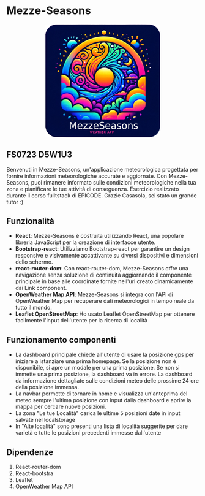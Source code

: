 # Mezze-Seasons

<p align="center">
  <img src="./public/share.png" alt="Immagine Header" width="300px" height="auto"/>
</p>

## FS0723 D5W1U3

Benvenuti in Mezze-Seasons, un'applicazione meteorologica progettata per fornire informazioni meteorologiche accurate e aggiornate. Con Mezze-Seasons, puoi rimanere informato sulle condizioni meteorologiche nella tua zona e pianificare le tue attività di conseguenza. Esercizio realizzato durante il corso fulltstack di EPICODE. Grazie Casasola, sei stato un grande tutor :)

## Funzionalità

- **React**: Mezze-Seasons è costruita utilizzando React, una popolare libreria JavaScript per la creazione di interfacce utente.
- **Bootstrap-react**: Utilizziamo Bootstrap-react per garantire un design responsive e visivamente accattivante su diversi dispositivi e dimensioni dello schermo.
- **react-router-dom**: Con react-router-dom, Mezze-Seasons offre una navigazione senza soluzione di continuità aggiornando il componente principale in base alle coordinate fornite nell'url creato dinamicamente dai Link component.
- **OpenWeather Map API**: Mezze-Seasons si integra con l'API di OpenWeather Map per recuperare dati meteorologici in tempo reale da tutto il mondo.
- **Leaflet OpenStreetMap**: Ho usato Leaflet OpenStreetMap per ottenere facilmente l'input dell'utente per la ricerca di località

## Funzionamento componenti

- La dashboard principale chiede all'utente di usare la posizione gps per iniziare a istanziare una prima homepage. Se la posizione non è disponibile, si apre un modale per una prima posizione. Se non si immette una prima posizione, la dashboard va in errore. La dashboard da informazione dettagliate sulle condizioni meteo delle prossime 24 ore della posizione immessa.
- La navbar permette di tornare in home e visualizza un'anteprima del meteo sempre l'ultima posizione con input dalla dashboard e aprire la mappa per cercare nuove posizioni.
- La zona "Le tue Località" carica le ultime 5 posizioni date in input salvate nel localstorage
- In "Alte località" sono presenti una lista di località suggerite per dare varietà e tutte le posizioni precedenti immesse dall'utente

## Dipendenze

1. React-router-dom
2. React-bootstra
3. Leaflet
4. OpenWeather Map API

